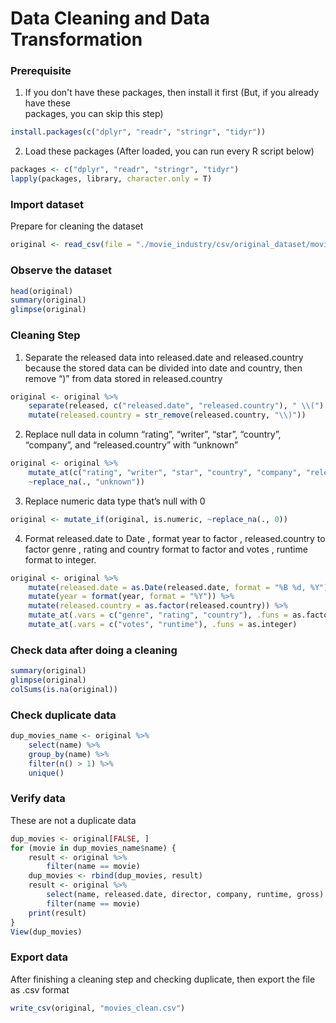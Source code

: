 # Data Cleaning and Data Transformation

### Prerequisite
1. If you don't have these packages, then install it first (But, if you already have these   
packages, you can skip this step)
```R
install.packages(c("dplyr", "readr", "stringr", "tidyr"))
```

2. Load these packages (After loaded, you can run every R script below)
```R
packages <- c("dplyr", "readr", "stringr", "tidyr")
lapply(packages, library, character.only = T)
```

### Import dataset
Prepare for cleaning the dataset
```R
original <- read_csv(file = "./movie_industry/csv/original_dataset/movies_original.csv")
```

### Observe the dataset 
```R
head(original)
summary(original)
glimpse(original)
```

### Cleaning Step
1. Separate the released data into released.date and released.country because the stored data can be divided into date and country,
then remove “)” from data stored in released.country
```R
original <- original %>%
    separate(released, c("released.date", "released.country"), " \\(") %>%
    mutate(released.country = str_remove(released.country, "\\)"))
```

2. Replace null data in column “rating”, “writer”, “star”, “country”, “company”, and “released.country” with “unknown”
```R
original <- original %>%
    mutate_at(c("rating", "writer", "star", "country", "company", "released.country"),
    ~replace_na(., "unknown"))
```

3. Replace numeric data type that’s null with 0 
```R
original <- mutate_if(original, is.numeric, ~replace_na(., 0))
```

4. Format released.date to Date , format year to factor , released.country to factor
genre , rating and country format to factor and votes , runtime format to integer.
```R
original <- original %>%
    mutate(released.date = as.Date(released.date, format = "%B %d, %Y")) %>%
    mutate(year = format(year, format = "%Y")) %>%
    mutate(released.country = as.factor(released.country)) %>%
    mutate_at(.vars = c("genre", "rating", "country"), .funs = as.factor) %>%
    mutate_at(.vars = c("votes", "runtime"), .funs = as.integer)
```

### Check data after doing a cleaning
```R
summary(original)
glimpse(original)
colSums(is.na(original))
```

### Check duplicate data
```R
dup_movies_name <- original %>%
    select(name) %>%
    group_by(name) %>%
    filter(n() > 1) %>%
    unique()
```

### Verify data
These are not a duplicate data
```R
dup_movies <- original[FALSE, ]
for (movie in dup_movies_name$name) {
    result <- original %>%
        filter(name == movie)
    dup_movies <- rbind(dup_movies, result)
    result <- original %>%
        select(name, released.date, director, company, runtime, gross) %>%
        filter(name == movie)
    print(result)
}
View(dup_movies)
```

### Export data
After finishing a cleaning step and checking duplicate, then export the file as .csv format
```R
write_csv(original, "movies_clean.csv")
```
